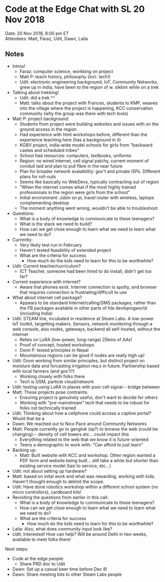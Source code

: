 # Code at the Edge Chat with SL 20 Nov 2018

Date: 20 Nov 2018, 8:00 pm ET  
Attendees: Matt, Faraz, Udit, Dawn, Laila   

## Notes

- Intros!
    - Faraz: computer science, workking on project
    - Matt P: teach history, philosophy (incl. tech!) 
    - Udit: electronic engineering background, IoT, Community Networks, grew up in india, have been to the region of w. sikkim while on a trek
- Talking about trekking!
    - Udit: did a trek ^^
    - Matt: talks about the project with Frances, students to KMP, weaves into the village where the project is happening, KCC conservation community (why the group was there with tech tools)
- Matt P: project background:
    - Students from project were building websites and issues with on the ground access in the region
    - Had experience with html workshops before, different than the experience teaching here (has a background in it)
    - KGBV project, india-wide model schools for girls from "backward castes and scheduled tribes"
    - School had resources: computers, textbooks, uniforms
    - Region: no wired internet, cell signal patchy, current moment of conduit laid and plan to pull fibre in the near future
    - Plan for broader network avaialbility: gov't and private ISPs. Different plans for roll-outs
    - Seems like basically no WebDevs, typically contracting out of region
    - "When the internet comes what if the most highly trained professionals in the region were girls from the school"
    - Initial environment: Jsbin on pi, travel router with wireless, laptops complementing desktop
    - The moment anything went wrong, wouldn't be able to troubleshoot
- Questions: 
    - What is a body of knowledge to communicate to these teenagers?
    - What is the stack we need to build?
    - How can we get close enough to learn what we need to learn what we need to do?
- Currently:
    - Very likely test run in February
    - Haven't tested feasibility of extended project
    - What are the criteria for success
        - How much do the kids need to learn for this to be worthwhile?
- Udit: Current teacher/curriculum?
    - ICT Teacher, someone had been hired to do install, didn't get too far?
- Current experience with internet?
    - Aware that phones exist. Internet connection is spotty, and browser that requires connection is frustrating/difficult to use
- What about internet cell package?
    - Appears to be standard Internet/calling/SMS packages, rather than the FB packages available in other parts of hte devlopingworld (including India)
- Udit: STEAM link, incubated in residence at Steam Labs. A low-power IoT toolkit, targetting makers. Sensors, network monitoring through a web console, also nodes, gateways, backend all self-hosted, without the internet
    - Relies on LoRA (low-power, long-range) 25kms of AAs!
    - Proof of concept, hosted workshops
    - Donn P. tested principles in Nepal
    - Mountainous regions can be good if nodes are really high up!
- Udit: Donn working from similar principles, but distinct project on moisture data and forcasting irrigation req.s in future. Partnership based with local farmers (and gov't?)
    - Working closely with folks there
    - Tech is GSM, particle cloud/network
- Udit: testing using LoRA in places with poor cell signal-- bridge between
- Matt: These projects pose contraints. 
    - Ensuring project is genuinely useful, don't want to decide for others
    - Working with "pre-mainstream" tech that needs to be robust for folks not technically trained
- Udit: Thinking about how a cellphone could access a captive portal? Would that be a 
- Dawn: We reached out to Nico Pace around Community Networks
- Matt: People currently go to gangtok (sp?) to browse the web (could be changing)-- density of cell towers etc... could impact this
    - Everything related to the web that we know it is future-oriented
    - Teens a demographic to work with: "Can afford to just learn"
- Backing up: 
    - Matt: Built website with KCC and workshop. Other region wanted a PDF form and website being built... still take a while but shorter than existing service model (taxi to service, etc...)
- Udit: not about setting up hardware?
- Matt: based on inital work and what was rewarding, working with kids. Haven't thought enough to delimit the scope.
- Udit: Have done robotics workshop within a different school system (no micro controllors), cardboard kits!
- Revisiting the questions from earlier in this call:
    - What is a body of knowledge to communicate to these teenagers?
    - How can we get close enough to learn what we need to learn what we need to do?
    - What are the criteria for success
        - How much do the kids need to learn for this to be worthwhile?
- Laila: Also, what does community input look like?
- Udit: Interested! How can help? Will be around Delhi in two weeks, available to meet folks there!

Next steps:
- Code at the edge people: 
    - Share PRD doc to Udit
- Dawn: Set up a casual beer time before Dec 8! 
- Dawn: Share meeting bits to other Steam Labs people
